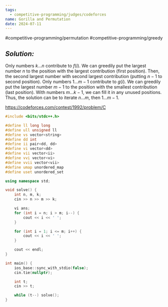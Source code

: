 ```yaml
---
tags:
  - competitive-programming/judges/codeforces
name: Gorilla and Permutation
date: 2024-07-11
---
```

#competitive-programming/permutation #competitive-programming/greedy 
## _Solution:_
Only numbers $k\dots n$ contribute to $f(i)$. We can greedily put the largest number $n$ to the position with the largest contribution (first position). Then, the second largest number with second largest contribution (putting $n-1$ to second position). Only numbers $1\dots m-1$ contribute to $g(i)$. We can greedily put the largest number $m-1$ to the position with the smallest contribution (last position). With numbers $m\dots k-1$, we can fill it in any unused positions. Thus, the solution can be to iterate $n\dots m$, then $1\dots m-1$.

https://codeforces.com/contest/1992/problem/C
```cpp
#include <bits/stdc++.h>

#define ll long long
#define ull unsigned ll
#define vs vector<string>
#define dd int
#define ii pair<dd, dd>
#define vi vector<dd>
#define vii vector<ii>
#define vvi vector<vi>
#define vvii vector<vii>
#define umap unordered_map
#define uset unordered_set

using namespace std;

void solve() {
    int n, m, k;
    cin >> n >> m >> k;

    vi ans;
    for (int i = n; i > m; i--) {
        cout << i << ' ';
    }

    for (int i = 1; i <= m; i++) {
        cout << i << ' ';
    }

    cout << endl;
}

int main() {
    ios_base::sync_with_stdio(false);
    cin.tie(nullptr);

    int t;
    cin >> t;

    while (t--) solve();
}
```